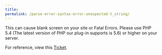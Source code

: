 ```yaml
---
title: 
permalink: /parse-error-syntax-error-unexpected-t_string/
---
```


This can cause blank screen on your site or Fatal Errors.
Please use PHP 5.4 (The latest version of PHP our plug-in supports is 5.6) or higher on your server.

For reference, view this [Ticket](https://github.com/cakephp/debug_kit/issues/142). 